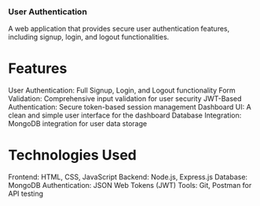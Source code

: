 ### User Authentication

A web application that provides secure user authentication features, including signup, login, and logout functionalities.

# Features
User Authentication: Full Signup, Login, and Logout functionality
Form Validation: Comprehensive input validation for user security
JWT-Based Authentication: Secure token-based session management
Dashboard UI: A clean and simple user interface for the dashboard
Database Integration: MongoDB integration for user data storage

# Technologies Used
Frontend: HTML, CSS, JavaScript
Backend: Node.js, Express.js
Database: MongoDB
Authentication: JSON Web Tokens (JWT)
Tools: Git, Postman for API testing
